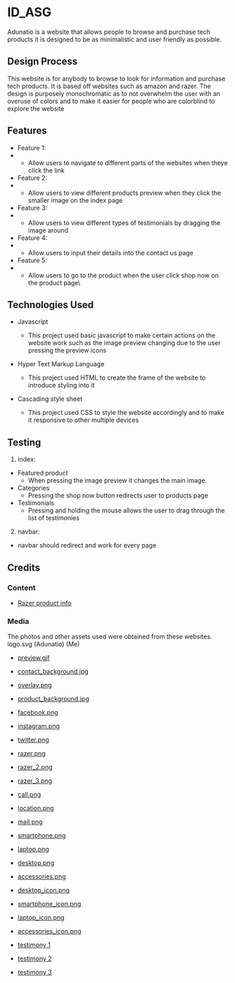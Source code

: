 # ID_ASG
 Adunatio is a website that allows people to browse and purchase tech products it is designed to be as minimalistic and user friendly as possible.

## Design Process
This website is for anybody to browse to look for information and purchase tech products. It is based off websites such as amazon and razer. The design is purposely monochromatic as to not overwhelm the user with an overuse of colors and to make it easier for people who are colorblind to explore the website

## Features
- Feature 1:
- - Allow users to navigate to different parts of the websites when theye click the link
- Feature 2:
- - Allow users to view different products preview when they click the smaller image on the index page
- Feature 3:
- - Allow users to view different types of testimonials by dragging the image around
- Feature 4:
- - Allow users to input their details into the contact us page 
- Feature 5:
 - - Allow users to go to the product when the user click shop now on the product page\

## Technologies Used
- Javascript
  - This project used basic javascript to make certain actions on the website work such as the image preview changing due to the user pressing the preview icons

- Hyper Text Markup Language
  - This project used HTML to create the frame of the website to introduce styling into it

- Cascading style sheet
  - This project used CSS to style the website accordingly and to make it responsive to other multiple devices

## Testing
1. index:
  - Featured product
    - When pressing the image preview it changes the main image.
  - Categories
    - Pressing the shop now button redirects user to products page
  - Testimonials
    - Pressing and holding the mouse allows the user to drag through the list of testimonies
2. navbar:
  - navbar should redirect and work for every page

## Credits

### Content
  - [Razer product info](https://www.razer.com/gaming-laptops/razer-blade-14)
### Media
The photos and other assets used were obtained from these websites.
logo.svg (Adunatio) (Me)

  - [preview.gif](https://www.youtube.com/watch?v=hh0aJusncI0)

  - [contact_background.jpg](https://www.istockphoto.com/photos/contact-us)

  - [overlay.png](https://atlus.com/smt5/)

  - [product_background.jpg](https://wallhere.com/en/wallpaper/791011)

  - [facebook.png](https://www.onlinewebfonts.com/icon/121522)

  - [instagram.png](https://clipart.info/instagram-png-instagram-icon-1600x1600-7592)

  - [twitter.png](https://www.onlinewebfonts.com/icon/190460)

  - [razer.png](https://shop.hardware.fr/fiche/AR201804240181.html)

  - [razer_2.png](https://shop.hardware.fr/fiche/AR201804240181.html)

  - [razer_3.png](https://shop.hardware.fr/fiche/AR201804240181.html)

  - [call.png](https://fonts.google.com/icons)

  - [location.png](https://fonts.google.com/icons)

  - [mail.png](https://fonts.google.com/icons)

  - [smartphone.png](https://pngimg.com/uploads/iphone/iphone_PNG5733.png)

  - [laptop.png](https://pluspng.com/laptop-hd-png-5319.html)

  - [desktop.png](https://www.pngall.com/computer-pc-png)

  - [accessories.png](https://www.freepngimg.com/png/2477-black-headphones-png-image)

  - [desktop_icon.png](https://shmector.com/free-vector/computer/desktop_pc_vector/2-0-953)

  - [smartphone_icon.png](https://purepng.com/photo/25240/electronics-smartphone)

  - [laptop_icon.png](https://www.vecteezy.com/vector-art/551713-laptop-computer-vector-icon)

  - [accessories_icon.png](https://www.onlinewebfonts.com/icon/474473)

  - [testimony 1](https://www.castingcall.club/projects/team-fortress-2-casting-call)

  - [testimony 2](https://images-wixmp-ed30a86b8c4ca887773594c2.wixmp.com/f/97f0958e-de1e-4003-b41b-594a35ab6c74/d9hrp8y-db6f9132-14c2-4315-9606-fff59b468ba0.png/v1/fill/w_1024,h_1346,q_75,strp/undertale__sans_4k_hd_sprite_by_c4dguy995-d9hrp8y.png?token=eyJ0eXAiOiJKV1QiLCJhbGciOiJIUzI1NiJ9.eyJpc3MiOiJ1cm46YXBwOjdlMGQxODg5ODIyNjQzNzNhNWYwZDQxNWVhMGQyNmUwIiwic3ViIjoidXJuOmFwcDo3ZTBkMTg4OTgyMjY0MzczYTVmMGQ0MTVlYTBkMjZlMCIsImF1ZCI6WyJ1cm46c2VydmljZTppbWFnZS5vcGVyYXRpb25zIl0sIm9iaiI6W1t7InBhdGgiOiIvZi85N2YwOTU4ZS1kZTFlLTQwMDMtYjQxYi01OTRhMzVhYjZjNzQvZDlocnA4eS1kYjZmOTEzMi0xNGMyLTQzMTUtOTYwNi1mZmY1OWI0NjhiYTAucG5nIiwid2lkdGgiOiI8PTEwMjQiLCJoZWlnaHQiOiI8PTEzNDYifV1dfQ.X4mJUQ_1o5MP8IluX_PjbU4Vmbo041ef15fFsbjtZJ8)

  - [testimony 3](https://www.istockphoto.com/vector/default-profile-picture-avatar-photo-placeholder-vector-illustration-gm1223671392-359532514)

